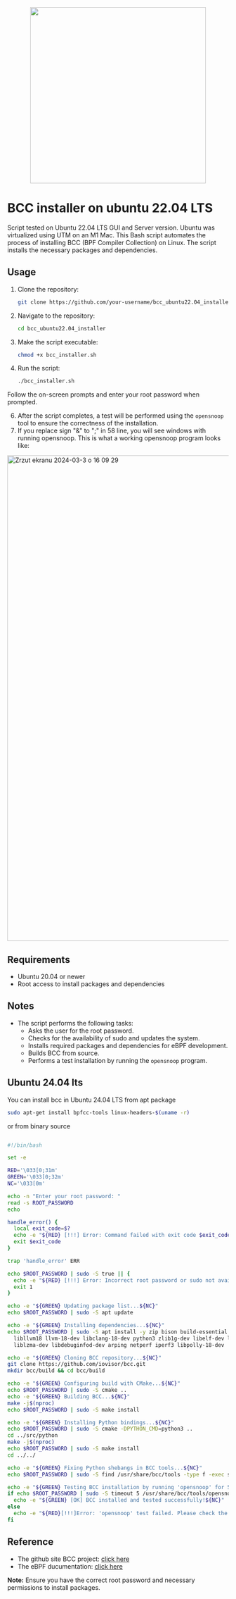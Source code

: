 <div id="header" align="center">
  <img src="https://media0.giphy.com/media/1C8bHHJturSx2/200.webp?cid=790b7611datxhh3500rt5fult0n20dg3q8ksjcmy1cr5snrh&ep=v1_gifs_search&rid=200.webp&ct=g" width="400"/>
</div>

# BCC installer on ubuntu 22.04 LTS
Script tested on Ubuntu 22.04 LTS GUI and Server version. Ubuntu was virtualized using UTM on an M1 Mac.
This Bash script automates the process of installing BCC (BPF Compiler Collection) on Linux. The script installs the necessary packages and dependencies.
 
## Usage

1. Clone the repository:

    ```bash
    git clone https://github.com/your-username/bcc_ubuntu22.04_installer.git
    ```

2. Navigate to the repository:

    ```bash
    cd bcc_ubuntu22.04_installer
    ```

3. Make the script executable:

    ```bash
    chmod +x bcc_installer.sh
    ```

4. Run the script:

    ```bash
    ./bcc_installer.sh
    ```
Follow the on-screen prompts and enter your root password when prompted.

6. After the script completes, a test will be performed using the `opensnoop` tool to ensure the correctness of the installation.
7. If you replace sign "&" to ";" in 58 line, you will see windows with running opensnoop. This is what a working opensnoop program looks like:
   
<img width="1103" alt="Zrzut ekranu 2024-03-3 o 16 09 29" src="https://github.com/mar0ls/bcc_ubuntu22.04_installer/assets/120790937/5978d137-d034-432d-bc9b-f56de30afcae">


## Requirements

- Ubuntu 20.04 or newer
- Root access to install packages and dependencies

## Notes

- The script performs the following tasks:
  - Asks the user for the root password.
  - Checks for the availability of sudo and updates the system.
  - Installs required packages and dependencies for eBPF development.
  - Builds BCC from source.
  - Performs a test installation by running the `opensnoop` program.

## Ubuntu 24.04 lts
You can install bcc in Ubuntu 24.04 LTS from apt package
```bash
sudo apt-get install bpfcc-tools linux-headers-$(uname -r)
```
or from binary source
```bash

#!/bin/bash

set -e

RED='\033[0;31m'
GREEN='\033[0;32m'
NC='\033[0m' 

echo -n "Enter your root password: "
read -s ROOT_PASSWORD
echo

handle_error() {
  local exit_code=$?
  echo -e "${RED} [!!!] Error: Command failed with exit code $exit_code${NC}"
  exit $exit_code
}

trap 'handle_error' ERR

echo $ROOT_PASSWORD | sudo -S true || {
  echo -e "${RED} [!!!] Error: Incorrect root password or sudo not available.${NC}"
  exit 1
}

echo -e "${GREEN} Updating package list...${NC}"
echo $ROOT_PASSWORD | sudo -S apt update

echo -e "${GREEN} Installing dependencies...${NC}"
echo $ROOT_PASSWORD | sudo -S apt install -y zip bison build-essential cmake flex git libedit-dev \
  libllvm18 llvm-18-dev libclang-18-dev python3 zlib1g-dev libelf-dev libfl-dev python3-setuptools \
  liblzma-dev libdebuginfod-dev arping netperf iperf3 libpolly-18-dev

echo -e "${GREEN} Cloning BCC repository...${NC}"
git clone https://github.com/iovisor/bcc.git
mkdir bcc/build && cd bcc/build

echo -e "${GREEN} Configuring build with CMake...${NC}"
echo $ROOT_PASSWORD | sudo -S cmake ..
echo -e "${GREEN} Building BCC...${NC}"
make -j$(nproc)
echo $ROOT_PASSWORD | sudo -S make install

echo -e "${GREEN} Installing Python bindings...${NC}"
echo $ROOT_PASSWORD | sudo -S cmake -DPYTHON_CMD=python3 ..
cd ../src/python
make -j$(nproc)
echo $ROOT_PASSWORD | sudo -S make install
cd ../../

echo -e "${GREEN} Fixing Python shebangs in BCC tools...${NC}"
echo $ROOT_PASSWORD | sudo -S find /usr/share/bcc/tools -type f -exec sed -i 's|#!/usr/bin/env python$|#!/usr/bin/env python3|' {} \;

echo -e "${GREEN} Testing BCC installation by running 'opensnoop' for 5 seconds...${NC}"
if echo $ROOT_PASSWORD | sudo -S timeout 5 /usr/share/bcc/tools/opensnoop > /dev/null 2>&1; then
  echo -e "${GREEN} [OK] BCC installed and tested successfully!${NC}"
else
  echo -e "${RED}[!!!]Error: 'opensnoop' test failed. Please check the build logs.${NC}"
fi
```

## Reference
- The github site BCC project: [click here](https://github.com/iovisor/bcc)
- The eBPF ducumentation: [click here](https://ebpf.io/)
  
**Note:** Ensure you have the correct root password and necessary permissions to install packages.
